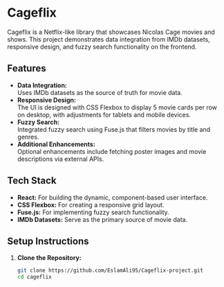 # Cageflix

Cageflix is a Netflix-like library that showcases Nicolas Cage movies and shows. This project demonstrates data integration from IMDb datasets, responsive design, and fuzzy search functionality on the frontend.

## Features

- **Data Integration:**  
  Uses IMDb datasets as the source of truth for movie data.
- **Responsive Design:**  
  The UI is designed with CSS Flexbox to display 5 movie cards per row on desktop, with adjustments for tablets and mobile devices.
- **Fuzzy Search:**  
  Integrated fuzzy search using Fuse.js that filters movies by title and genres.
- **Additional Enhancements:**  
  Optional enhancements include fetching poster images and movie descriptions via external APIs.

## Tech Stack

- **React:** For building the dynamic, component-based user interface.
- **CSS Flexbox:** For creating a responsive grid layout.
- **Fuse.js:** For implementing fuzzy search functionality.
- **IMDb Datasets:** Serve as the primary source of movie data.

## Setup Instructions

1. **Clone the Repository:**
   ```bash
   git clone https://github.com/EslamAli95/Cageflix-project.git
   cd cageflix
   ```
